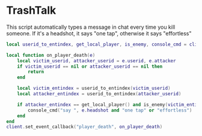 # TrashTalk

This script automatically types a message in chat every time you kill someone. If it's a headshot, it says "one tap", otherwise it says "effortless"

```lua
local userid_to_entindex, get_local_player, is_enemy, console_cmd = client.userid_to_entindex, entity.get_local_player, entity.is_enemy, client.exec

local function on_player_death(e)
	local victim_userid, attacker_userid = e.userid, e.attacker
	if victim_userid == nil or attacker_userid == nil then
		return
	end

	local victim_entindex = userid_to_entindex(victim_userid)
	local attacker_entindex = userid_to_entindex(attacker_userid)

	if attacker_entindex == get_local_player() and is_enemy(victim_entindex) then
		console_cmd("say ", e.headshot and "one tap" or "effortless")
	end
end
client.set_event_callback("player_death", on_player_death)
```
